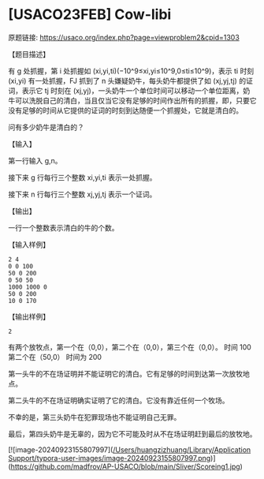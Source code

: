 # [USACO23FEB] Cow-libi

原题链接: https://usaco.org/index.php?page=viewproblem2&cpid=1303

【题目描述】

有 g 处抓握，第 i 处抓握如 (xi,yi,ti)(−10^9≤xi,yi≤10^9,0≤ti≤10^9)，表示 ti 时刻 (xi,yi) 有一处抓握，FJ 抓到了 n 头嫌疑奶牛，每头奶牛都提供了如 (xj,yj,tj) 的证词，表示它 tj 时刻在 (xj,yj)，一头奶牛一个单位时间可以移动一个单位距离，奶牛可以洗脱自己的清白，当且仅当它没有足够的时间作出所有的抓握，即，只要它没有足够的时间从它提供的证词的时刻到达随便一个抓握处，它就是清白的。

问有多少奶牛是清白的？

【输入】

第一行输入 g,n。

接下来 g 行每行三个整数 xi,yi,ti 表示一处抓握。

接下来 n 行每行三个整数 xj,yj,tj 表示一个证词。

【输出】

一行一个整数表示清白的牛的个数。

【输入样例】

```
2 4
0 0 100
50 0 200
0 50 50
1000 1000 0
50 0 200
10 0 170
```

【输出样例】

```
2
```

有两个放牧点，第一个在（0,0），第二个在（0,0），第三个在（0,0）。
 时间 100
 第二个在（50,0）
 时间为 200

第一头牛的不在场证明并不能证明它的清白。它有足够的时间到达第一次放牧地点。

第二头牛的不在场证明确实证明了它的清白。它没有靠近任何一个牧场。

不幸的是，第三头奶牛在犯罪现场也不能证明自己无罪。

最后，第四头奶牛是无辜的，因为它不可能及时从不在场证明赶到最后的放牧地。

[![image-20240923155807997]([/Users/huangzizhuang/Library/Application Support/typora-user-images/image-20240923155807997.png](https://github.com/madfrov/AP-USACO/blob/main/Sliver/Scoreing1.jpg))](https://github.com/madfrov/AP-USACO/blob/main/Sliver/Scoreing1.jpg)

